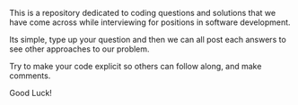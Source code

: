 This is a repository dedicated to coding questions and solutions that we have come across while interviewing for positions in software development. 

Its simple, type up your question and then we can all post each answers to see other approaches to our problem.

Try to make your code explicit so others can follow along, and make comments. 

Good Luck!
